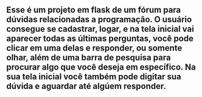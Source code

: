 ## Esse é um projeto em flask de um fórum para dúvidas relacionadas a programação. O usuário consegue se cadastrar, logar, e na tela inicial vai aparecer todas as últimas perguntas, você pode clicar em uma delas e responder, ou somente olhar, além de uma barra de pesquisa para procurar algo que você deseja em específico. Na sua tela inicial você também pode digitar sua dúvida e aguardar até algúem responder.
